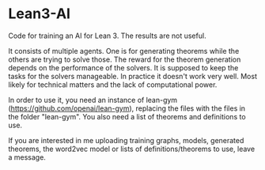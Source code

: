 # Lean3-AI
Code for training an AI for Lean 3. The results are not useful.

It consists of multiple agents. One is for generating theorems while the others are trying to solve those. The reward for the theorem generation depends on the performance of the solvers. It is supposed to keep the tasks for the solvers manageable. In practice it doesn't work very well. Most likely for technical matters and the lack of computational power.

In order to use it, you need an instance of lean-gym (https://github.com/openai/lean-gym), replacing the files with the files in the folder "lean-gym". You also need a list of theorems and definitions to use.

If you are interested in me uploading training graphs, models, generated theorems, the word2vec model or lists of definitions/theorems to use, leave a message.
